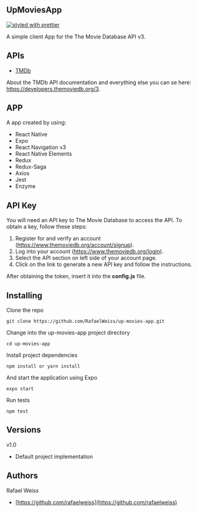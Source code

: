 ## UpMoviesApp
[![styled with prettier](https://img.shields.io/badge/styled_with-prettier-ff69b4.svg)](https://github.com/prettier/prettier)

A simple client App for the The Movie Database API v3.

## APIs

- [TMDb](https://developers.themoviedb.org/3/getting-started/introduction)

About the TMDb API documentation and everything else you can se here: https://developers.themoviedb.org/3.

## APP

A app created by using: 
- React Native
- Expo
- React Navigation v3
- React Native Elements
- Redux
- Redux-Saga
- Axios
- Jest
- Enzyme

## API Key

You will need an API key to The Movie Database to access the API.  To obtain a key, follow these steps:

1) Register for and verify an account (https://www.themoviedb.org/account/signup).
2) Log into your account (https://www.themoviedb.org/login).
3) Select the API section on left side of your account page.
4) Click on the link to generate a new API key and follow the instructions.

After obtaining the token, insert it into the **config.js** file.

## Installing

Clone the repo

```
git clone https://github.com/RafaelWeiss/up-movies-app.git
```

Change into the up-movies-app project directory

```
cd up-movies-app
```

Install project dependencies

```
npm install or yarn install
```

And start the application using Expo

```
expo start
```

Run tests

```
npm test
```

## Versions

v1.0

-   Default project implementation

## Authors

Rafael Weiss

-   [https://github.com/rafaelweiss](https://github.com/rafaelweiss)
